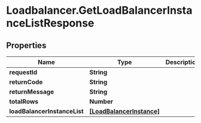 # Loadbalancer.GetLoadBalancerInstanceListResponse

## Properties
Name | Type | Description | Notes
------------ | ------------- | ------------- | -------------
**requestId** | **String** |  | [optional] 
**returnCode** | **String** |  | [optional] 
**returnMessage** | **String** |  | [optional] 
**totalRows** | **Number** |  | [optional] 
**loadBalancerInstanceList** | [**[LoadBalancerInstance]**](LoadBalancerInstance.md) |  | [optional] 


